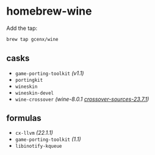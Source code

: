 # homebrew-wine

Add the tap:
```sh
brew tap gcenx/wine
```

## casks
- `game-porting-toolkit` *(v1.1)*
- `portingkit`
- `wineskin`
- `wineskin-devel`
- `wine-crossover`     *(wine-8.0.1 [crossover-sources-23.7.1](https://media.codeweavers.com/pub/crossover/source/crossover-sources-23.7.1.tar.gz))*

## formulas
- `cx-llvm` *(22.1.1)*
- `game-porting-toolkit` *(1.1)*
- `libinotify-kqueue`
